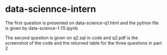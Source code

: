 # data-sciennce-intern

The first question is presented on data-science-q1.html and the python file is given by data-science-1 (1).ipynb

The second question is given on q2.sql in code and q2.pdf is the screenshot of the code and the returned table for the three questions in part 2
